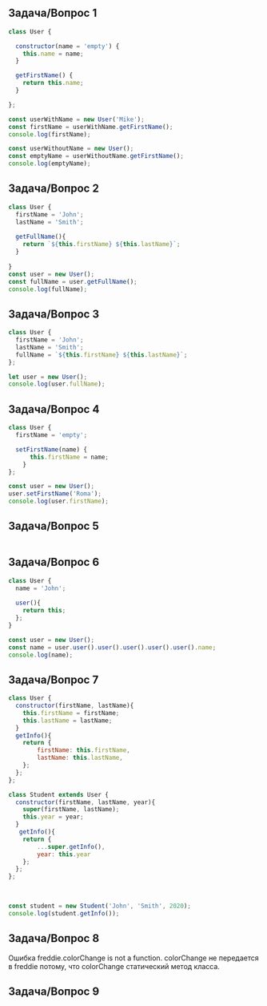 ## Задача/Вопрос 1
```js
class User {

  constructor(name = 'empty') {
    this.name = name;
  }

  getFirstName() {
    return this.name;
  }

};

const userWithName = new User('Mike');
const firstName = userWithName.getFirstName();
console.log(firstName);

const userWithoutName = new User();
const emptyName = userWithoutName.getFirstName();
console.log(emptyName);
```

## Задача/Вопрос 2
```js
class User {
  firstName = 'John';
  lastName = 'Smith';
  
  getFullName(){
    return `${this.firstName} ${this.lastName}`;
  }
  
}
const user = new User();
const fullName = user.getFullName();
console.log(fullName);
```


## Задача/Вопрос 3
```js
class User {
  firstName = 'John';
  lastName = 'Smith';
  fullName = `${this.firstName} ${this.lastName}`;
};

let user = new User();
console.log(user.fullName);
```


## Задача/Вопрос 4
```js
class User {
  firstName = 'empty';

  setFirstName(name) {
      this.firstName = name;
    }
};

const user = new User();
user.setFirstName('Roma');
console.log(user.firstName);
```

## Задача/Вопрос 5
```js

```

## Задача/Вопрос 6
```js
class User {
  name = 'John';
  
  user(){
    return this;
  };
}

const user = new User();
const name = user.user().user().user().user().user().name;
console.log(name);
```

## Задача/Вопрос 7
```js
class User {
  constructor(firstName, lastName){
    this.firstName = firstName;
    this.lastName = lastName;
  }
  getInfo(){
    return {
        firstName: this.firstName,
        lastName: this.lastName,
    };
  };
};

class Student extends User {
  constructor(firstName, lastName, year){
    super(firstName, lastName);
    this.year = year;
  }
   getInfo(){
    return {
        ...super.getInfo(),
        year: this.year
    };
  };
};
  
  

const student = new Student('John', 'Smith', 2020);
console.log(student.getInfo());
```
## Задача/Вопрос 8
Ошибка freddie.colorChange is not a function. 
colorChange не передается в freddie потому, что colorChange статический метод класса.

## Задача/Вопрос 9

